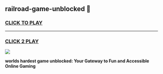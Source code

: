 
## railroad-game-unblocked 👋
<h3>
<a href="https://premium.freeplayer.one?title=railroad-game-unblocked&ref=14F">CLICK TO PLAY</a></h3>
<hr>

<h3>
<a href="https://premium.freeplayer.one?title=railroad-game-unblocked&ref=14F">CLICK 2 PLAY</a>
  
</h3>

<a href="https://premium.freeplayer.one?title=railroad-game-unblocked&ref=12F/"><img src="https://clearcache.store/games.png"></a>


**worlds hardest game unblocked: Your Gateway to Fun and Accessible Online Gaming**
